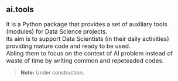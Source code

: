 ## ai.tools

<font size="3"> 
It is a Python package that provides a set of auxiliary tools (modules) for Data Science projects.<br>
Its aim is to support Data Scientists (in their daily activities) providing mature code and ready to be used.<br>
Abling them to focus on the context of AI problem instead of waste of time by writing common and repeteaded codes.<br>
</font>

> **Note:** Under construction.
